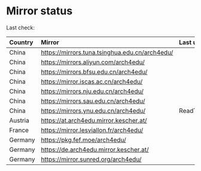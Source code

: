 <script src="./time.js"></script>
# Mirror status
Last check: <script type="text/javascript">localize(1688077072.5969412);</script>

|Country|Mirror|Last update|
|:------|:-----|:----------|
|China|https://mirrors.tuna.tsinghua.edu.cn/arch4edu/|<script type="text/javascript">localize(1688020508);</script>|
|China|https://mirrors.aliyun.com/arch4edu/|<script type="text/javascript">localize(1688020508);</script>|
|China|https://mirrors.bfsu.edu.cn/arch4edu/|<script type="text/javascript">localize(1688020508);</script>|
|China|https://mirror.iscas.ac.cn/arch4edu/|<script type="text/javascript">localize(1688063603);</script>|
|China|https://mirrors.nju.edu.cn/arch4edu/|<script type="text/javascript">localize(1687934152);</script>|
|China|https://mirrors.sau.edu.cn/arch4edu/|<script type="text/javascript">localize(1673850842);</script>|
|China|https://mirrors.ynu.edu.cn/arch4edu/|ReadTimeout|
|Austria|https://at.arch4edu.mirror.kescher.at/|<script type="text/javascript">localize(1688020508);</script>|
|France|https://mirror.lesviallon.fr/arch4edu/|<script type="text/javascript">localize(1688020508);</script>|
|Germany|https://pkg.fef.moe/arch4edu/|<script type="text/javascript">localize(1688020508);</script>|
|Germany|https://de.arch4edu.mirror.kescher.at/|<script type="text/javascript">localize(1688020508);</script>|
|Germany|https://mirror.sunred.org/arch4edu/|<script type="text/javascript">localize(1688020508);</script>|

<script src="./tablefilter/tablefilter.js"></script>
<script src="./table.js"></script>